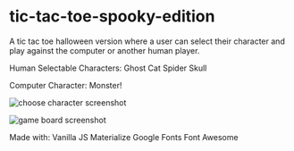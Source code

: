 # tic-tac-toe-spooky-edition
A tic tac toe halloween version where a user can select their character and play against the computer or another human player.

Human Selectable Characters:
Ghost
Cat
Spider
Skull

Computer Character:
Monster!

![choose character screenshot]("images/choose-character.png")


![game board screenshot]("images/game-board.png")

Made with:
Vanilla JS
Materialize
Google Fonts
Font Awesome